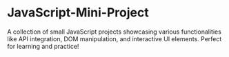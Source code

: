 # JavaScript-Mini-Project
A collection of small JavaScript projects showcasing various functionalities like API integration, DOM manipulation, and interactive UI elements. Perfect for learning and practice! 
